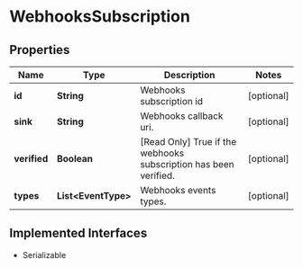 

# WebhooksSubscription


## Properties

| Name | Type | Description | Notes |
|------------ | ------------- | ------------- | -------------|
|**id** | **String** | Webhooks subscription id |  [optional] |
|**sink** | **String** | Webhooks callback uri. |  [optional] |
|**verified** | **Boolean** | [Read Only] True if the webhooks subscription has been verified. |  [optional] |
|**types** | **List&lt;EventType&gt;** | Webhooks events types. |  [optional] |


## Implemented Interfaces

* Serializable


